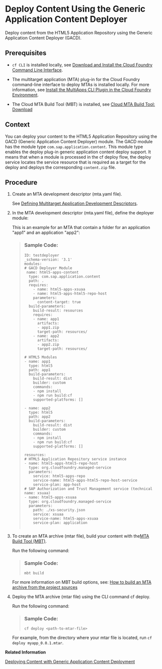 <!-- loio07c679672e5f423e9dc631fc85b51da3 -->

# Deploy Content Using the Generic Application Content Deployer

Deploy content from the HTML5 Application Repository using the Generic Application Content Deployer \(GACD\).



<a name="loio07c679672e5f423e9dc631fc85b51da3__prereq_ksl_xjb_kdb"/>

## Prerequisites

-   `cf CLI` is installed locally, see [Download and Install the Cloud Foundry Command Line Interface](../50-administration-and-ops/download-and-install-the-cloud-foundry-command-line-interface-4ef907a.md).

-   The multitarget application \(MTA\) plug-in for the Cloud Foundry command-line interface to deploy MTAs is installed locally. For more information, see [Install the MultiApps CLI Plugin in the Cloud Foundry Environment](../50-administration-and-ops/install-the-multiapps-cli-plugin-in-the-cloud-foundry-environment-27f3af3.md).

-   The Cloud MTA Build Tool \(MBT\) is installed, see [Cloud MTA Build Tool: Download](https://sap.github.io/cloud-mta-build-tool/download/)




<a name="loio07c679672e5f423e9dc631fc85b51da3__context_bqj_b4j_43b"/>

## Context

You can deploy your content to the HTML5 Application Repository using the GACD \(Generic Application Content Deployer\) module. The GACD module has the module type `com.sap.application.content`. This module type enables the deploy plug-in generic application content deploy support. It means that when a module is processed in the cf deploy flow, the deploy service locates the service resource that is required as a target for the deploy and deploys the corresponding `content.zip` file.



<a name="loio07c679672e5f423e9dc631fc85b51da3__steps_nxt_t4j_43b"/>

## Procedure

1.  Create an MTA development descriptor \(mta.yaml file\).

    See [Defining Multitarget Application Development Descriptors](defining-multitarget-application-development-descriptors-c2d31e7.md).

2.  In the MTA development descriptor \(mta.yaml file\), define the deployer module:

    This is an example for an MTA that contain a folder for an application "app1" and an application "app2":

    > ### Sample Code:  
    > ```
    > ID: testdeployer
    > _schema-version: '3.1'
    > modules:
    > # GACD Deployer Module
    >  name: html5-apps-content
    >   type: com.sap.application.content
    >   path: .
    >   requires:
    >     - name: html5-apps-xsuaa
    >     - name: html5-apps-html5-repo-host
    >     parameters:
    >       content-target: true
    >   build-parameters:
    >     build-result: resources
    >     requires:
    >     - name: app1
    >       artifacts:
    >       - app1.zip
    >       target-path: resources/
    >     - name: app2
    >       artifacts:
    >       - app2.zip
    >       target-path: resources/
    > 
    > # HTML5 Modules
    > - name: app1
    >   type: html5
    >   path: app1
    >   build-parameters:
    >     build-result: dist
    >     builder: custom
    >     commands:
    >     - npm install
    >     - npm run build:cf
    >     supported-platforms: []
    > 
    > - name: app2
    >   type: html5
    >   path: app2
    >   build-parameters:
    >     build-result: dist
    >     builder: custom
    >     commands:
    >     - npm install
    >     - npm run build:cf
    >     supported-platforms: []
    > 
    > resources:
    > # HTML5 Application Repository service instance
    > - name: html5-apps-html5-repo-host
    >   type: org.cloudfoundry.managed-service
    >   parameters:
    >     service: html5-apps-repo
    >     service-name: html5-apps-html5-repo-host-service
    >     service-plan: app-host
    > # SAP Authorization and Trust Management service (technical name: xsuaa)
    > - name: html5-apps-xsuaa
    >   type: org.cloudfoundry.managed-service
    >   parameters:
    >     path: ./xs-security.json
    >     service: xsuaa
    >     service-name: html5-apps-xsuaa
    >     service-plan: application
    > 
    > 
    > ```

3.  To create an MTA archive \(mtar file\), build your content with the[MTA Build Tool \(MBT\)](https://sap.github.io/cloud-mta-build-tool/).

    Run the following command:

    > ### Sample Code:  
    > ```
    > mbt build
    > ```

    For more information on MBT build options, see: [How to build an MTA archive from the project sources](https://sap.github.io/cloud-mta-build-tool/usage/#how-to-build-an-mta-archive-from-the-project-sources)

4.  Deploy the MTA archive \(mtar file\) using the CLI command cf deploy.

    Run the following command:

    > ### Sample Code:  
    > ```
    > cf deploy <path-to-mtar-file>
    > ```

    For example, from the directory where your mtar file is located, run `cf deploy myapp_0.0.1.mtar`.


**Related Information**  


[Deploying Content with Generic Application Content Deployment](deploying-content-with-generic-application-content-deployment-d3e2319.md "This approach provides a mechanism for direct content deployment from SAP Cloud Deployment service to the content backend without the need for an intermediate Cloud Foundry application.")

